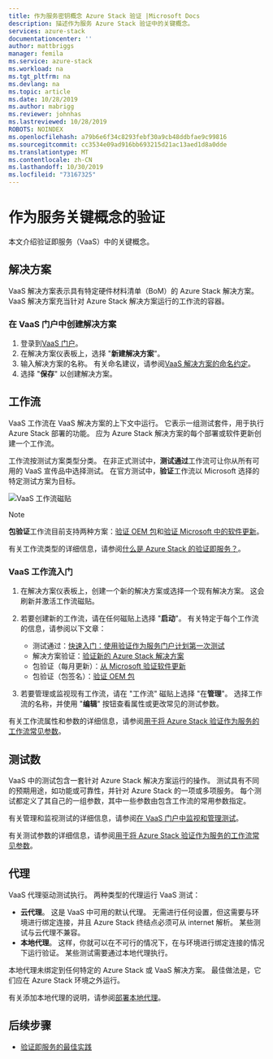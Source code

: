 ```yaml
---
title: 作为服务密钥概念 Azure Stack 验证 |Microsoft Docs
description: 描述作为服务 Azure Stack 验证中的关键概念。
services: azure-stack
documentationcenter: ''
author: mattbriggs
manager: femila
ms.service: azure-stack
ms.workload: na
ms.tgt_pltfrm: na
ms.devlang: na
ms.topic: article
ms.date: 10/28/2019
ms.author: mabrigg
ms.reviewer: johnhas
ms.lastreviewed: 10/28/2019
ROBOTS: NOINDEX
ms.openlocfilehash: a79b6e6f34c8293febf30a9cb48ddbfae9c99816
ms.sourcegitcommit: cc3534e09ad916bb693215d21ac13aed1d8a0dde
ms.translationtype: MT
ms.contentlocale: zh-CN
ms.lasthandoff: 10/30/2019
ms.locfileid: "73167325"
---
```

# <a name="validation-as-a-service-key-concepts"></a>作为服务关键概念的验证

本文介绍验证即服务（VaaS）中的关键概念。

## <a name="solutions"></a>解决方案

VaaS 解决方案表示具有特定硬件材料清单（BoM）的 Azure Stack 解决方案。 VaaS 解决方案充当针对 Azure Stack 解决方案运行的工作流的容器。

### <a name="create-a-solution-in-the-vaas-portal"></a>在 VaaS 门户中创建解决方案

1. 登录到[VaaS 门户](https://azurestackvalidation.com)。
2. 在解决方案仪表板上，选择 "**新建解决方案**"。
3. 输入解决方案的名称。 有关命名建议，请参阅[VaaS 解决方案的命名约定](azure-stack-vaas-best-practice.md#naming-convention-for-vaas-solutions)。
4. 选择 "**保存**" 以创建解决方案。

## <a name="workflows"></a>工作流

VaaS 工作流在 VaaS 解决方案的上下文中运行。 它表示一组测试套件，用于执行 Azure Stack 部署的功能。 应为 Azure Stack 解决方案的每个部署或软件更新创建一个工作流。

工作流按测试方案类型分类。 在非正式测试中，**测试通过**工作流可让你从所有可用的 VaaS 宣传品中选择测试。 在官方测试中，**验证**工作流以 Microsoft 选择的特定测试方案为目标。

![VaaS 工作流磁贴](media/tile_all-workflows.png)

> [!NOTE]
> **包验证**工作流目前支持两种方案：[验证 OEM 包](azure-stack-vaas-validate-oem-package.md)和[验证 Microsoft 中的软件更新](azure-stack-vaas-validate-microsoft-updates.md)。

有关工作流类型的详细信息，请参阅[什么是 Azure Stack 的验证即服务？](azure-stack-vaas-overview.md)。

### <a name="getting-started-with-vaas-workflows"></a>VaaS 工作流入门

1. 在解决方案仪表板上，创建一个新的解决方案或选择一个现有解决方案。 这会刷新并激活工作流磁贴。
2. 若要创建新的工作流，请在任何磁贴上选择 "**启动**"。 有关特定于每个工作流的信息，请参阅以下文章：
    - 测试通过：[快速入门：使用验证作为服务门户计划第一次测试](azure-stack-vaas-schedule-test-pass.md)
    - 解决方案验证：[验证新的 Azure Stack 解决方案](azure-stack-vaas-validate-solution-new.md)
    - 包验证（每月更新）：[从 Microsoft 验证软件更新](azure-stack-vaas-validate-microsoft-updates.md)
    - 包验证（包签名）：[验证 OEM 包](azure-stack-vaas-validate-oem-package.md)

3. 若要管理或监视现有工作流，请在 "工作流" 磁贴上选择 "在**管理**"。 选择工作流的名称，并使用 "**编辑**" 按钮查看属性或更改常见的测试参数。

有关工作流属性和参数的详细信息，请参阅[用于将 Azure Stack 验证作为服务的工作流常见参数](azure-stack-vaas-parameters.md)。

## <a name="tests"></a>测试数

VaaS 中的测试包含一套针对 Azure Stack 解决方案运行的操作。 测试具有不同的预期用途，如功能或可靠性，并针对 Azure Stack 的一项或多项服务。 每个测试都定义了其自己的一组参数，其中一些参数由包含工作流的常用参数指定。

有关管理和监视测试的详细信息，请参阅[在 VaaS 门户中监视和管理测试](azure-stack-vaas-monitor-test.md)。

有关测试参数的详细信息，请参阅[用于将 Azure Stack 验证作为服务的工作流常见参数](azure-stack-vaas-parameters.md)。

## <a name="agents"></a>代理

VaaS 代理驱动测试执行。 两种类型的代理运行 VaaS 测试：

- **云代理**。 这是 VaaS 中可用的默认代理。 无需进行任何设置，但这需要与环境进行绑定连接，并且 Azure Stack 终结点必须可从 internet 解析。 某些测试与云代理不兼容。
- **本地代理**。 这样，你就可以在不可行的情况下，在与环境进行绑定连接的情况下运行验证。 某些测试需要通过本地代理执行。

本地代理未绑定到任何特定的 Azure Stack 或 VaaS 解决方案。 最佳做法是，它们应在 Azure Stack 环境之外运行。

有关添加本地代理的说明，请参阅[部署本地代理](azure-stack-vaas-local-agent.md)。

## <a name="next-steps"></a>后续步骤

- [验证即服务的最佳实践](azure-stack-vaas-best-practice.md)